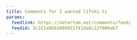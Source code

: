 ```yaml
---
title: Comments for I wanted lifshi.tz
params:
  feedlink: https://notartom.net/comments/feed/
  feedid: 3c221e0bb1099831f41da8c22f900ab7
---
```

